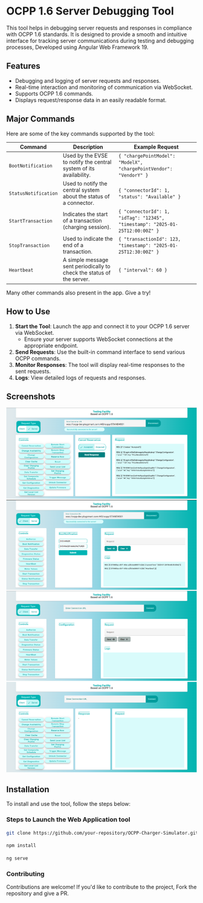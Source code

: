 # OCPP 1.6 Server Debugging Tool

This tool helps in debugging server requests and responses in compliance with OCPP 1.6 standards. It is designed to provide a smooth and intuitive interface for tracking server communications during testing and debugging processes, Developed using Angular Web Framework 19.

## Features

- Debugging and logging of server requests and responses.
- Real-time interaction and monitoring of communication via WebSocket.
- Supports OCPP 1.6 commands.
- Displays request/response data in an easily readable format.

## Major Commands

Here are some of the key commands supported by the tool:

| Command              | Description                                             | Example Request                                                |
|----------------------|---------------------------------------------------------|---------------------------------------------------------------|
| `BootNotification`    | Used by the EVSE to notify the central system of its availability. | `{ "chargePointModel": "ModelX", "chargePointVendor": "VendorY" }` |
| `StatusNotification`  | Used to notify the central system about the status of a connector. | `{ "connectorId": 1, "status": "Available" }`                   |
| `StartTransaction`    | Indicates the start of a transaction (charging session). | `{ "connectorId": 1, "idTag": "12345", "timestamp": "2025-01-25T12:00:00Z" }` |
| `StopTransaction`     | Used to indicate the end of a transaction. | `{ "transactionId": 123, "timestamp": "2025-01-25T12:30:00Z" }` |
| `Heartbeat`           | A simple message sent periodically to check the status of the server. | `{ "interval": 60 }`                                             |

  Many other commands also present in the app. Give a try!

## How to Use

1. **Start the Tool**: Launch the app and connect it to your OCPP 1.6 server via WebSocket.
   - Ensure your server supports WebSocket connections at the appropriate endpoint.
2. **Send Requests**: Use the built-in command interface to send various OCPP commands.
3. **Monitor Responses**: The tool will display real-time responses to the sent requests.
4. **Logs**: View detailed logs of requests and responses.

## Screenshots

![App Screenshot](assets/image1.png)
![App Screenshot](assets/image2.png)
![App Screenshot](assets/image3.png)
![App Screenshot](assets/image4.png)

## Installation

To install and use the tool, follow the steps below:

### Steps to Launch the Web Application tool

```bash
git clone https://github.com/your-repository/OCPP-Charger-Simulator.git

npm install

ng serve
```

###  Contributing
Contributions are welcome! If you'd like to contribute to the project, Fork the repository and give a PR.



 



